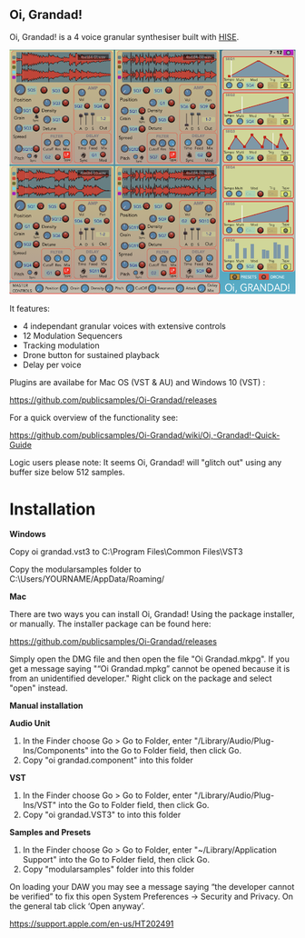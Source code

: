 ## **Oi, Grandad!**

Oi, Grandad! is a 4 voice granular synthesiser built with [HISE](http://hise.audio). 

![Oi, Grandad! ](https://github.com/publicsamples/Oi-Grandad/blob/main/oi%20grandad/oigrandad.png?raw=true)

It features:

 - 4 independant granular voices with extensive controls
 - 12 Modulation Sequencers  
 - Tracking modulation
 - Drone button for sustained playback
 - Delay per voice

Plugins are availabe for Mac OS (VST & AU) and Windows 10 (VST) :

https://github.com/publicsamples/Oi-Grandad/releases

For a quick overview of the functionality see:

https://github.com/publicsamples/Oi-Grandad/wiki/Oi,-Grandad!-Quick-Guide

Logic users please note: It seems Oi, Grandad! will "glitch out" using any buffer size below 512 samples.

# Installation

 **Windows**

Copy oi grandad.vst3 to C:\Program Files\Common Files\VST3

Copy the modularsamples folder to C:\Users/YOURNAME/AppData/Roaming/

 **Mac**
 
There are two ways you can install Oi, Grandad! Using the package installer, or manually. The installer package can be found here:

 https://github.com/publicsamples/Oi-Grandad/releases
 
Simply open the DMG file and then open the file "Oi Grandad.mkpg". If you get a message saying "“Oi Grandad.mpkg” cannot be opened because it is from an unidentified developer." Right click on the package and select "open" instead.

 **Manual installation**

 **Audio Unit**

 1. In the Finder choose Go > Go to Folder, enter "/Library/Audio/Plug-Ins/Components" into the Go to Folder field, then click Go.
 2. Copy "oi grandad.component" into this folder

 **VST**

 1. In the Finder choose Go > Go to Folder, enter "/Library/Audio/Plug-Ins/VST" into the Go to Folder field, then click Go.
 2. Copy "oi grandad.VST3" to into this folder

 **Samples and Presets**

 1. In the Finder choose Go > Go to Folder, enter "~/Library/Application Support" into the Go to Folder field, then click Go.
 2. Copy "modularsamples" folder into this folder


 On loading your DAW you may see a message saying “the developer cannot be verified” to fix this open System Preferences → Security and Privacy. On the general tab click ‘Open anyway’.

 https://support.apple.com/en-us/HT202491
 
